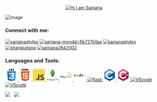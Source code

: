 <p align="center"><a href="https://sanjanastyles.github.io/Personal_portfolio/" target="blank"><img src="https://cdn.discordapp.com/attachments/820201141131935765/990234171509194762/Untitled154_20220625180655.png" alt="Hi I am Sanjana" style="width:500px; height:200px;"></a></p>

![image](https://64.media.tumblr.com/ae05921060856e2ce86ebb8eea25fe21/tumblr_psdjxgMRMo1t9q05y_500.gif)

<h3 align="left">Connect with me:</h3>
<p align="left">
<a href="https://codepen.io/sanjanastyles" target="blank"><img align="center" src="https://raw.githubusercontent.com/rahuldkjain/github-profile-readme-generator/master/src/images/icons/Social/codepen.svg" alt="sanjanastyles" height="30" width="40" /></a>
<a href="https://linkedin.com/in/sanjana-mondal-6b727b1aa" target="blank"><img align="center" src="https://raw.githubusercontent.com/rahuldkjain/github-profile-readme-generator/master/src/images/icons/Social/linked-in-alt.svg" alt="sanjana-mondal-6b727b1aa" height="30" width="40" /></a>
<a href="https://instagram.com/sanjanastyles" target="blank"><img align="center" src="https://raw.githubusercontent.com/rahuldkjain/github-profile-readme-generator/master/src/images/icons/Social/instagram.svg" alt="sanjanastyles" height="30" width="40" /></a>
<a href="https://www.codechef.com/users/sharpkatana" target="blank"><img align="center" src="https://cdn.jsdelivr.net/npm/simple-icons@3.1.0/icons/codechef.svg" alt="sharpkatana" height="30" width="40" /></a>
<a href="https://www.hackerrank.com/sanjana2842002" target="blank"><img align="center" src="https://upload.wikimedia.org/wikipedia/commons/thumb/4/40/HackerRank_Icon-1000px.png/480px-HackerRank_Icon-1000px.png" alt="sanjana2842002" height="30" width="40" /></a>
</p>

<h3 align="left">Languages and Tools:</h3>
<p align="left"> 
<a href="https://www.w3schools.com/css/" target="_blank"> <img src="https://raw.githubusercontent.com/devicons/devicon/master/icons/css3/css3-original-wordmark.svg" alt="css3" width="40" height="40"/> </a> 
 <a href="https://www.w3.org/html/" target="_blank"> <img src="https://raw.githubusercontent.com/devicons/devicon/master/icons/html5/html5-original-wordmark.svg" alt="html5" width="40" height="40"/> </a> 
 <a href="https://developer.mozilla.org/en-US/docs/Web/JavaScript" target="_blank"> <img src="https://raw.githubusercontent.com/devicons/devicon/master/icons/javascript/javascript-original.svg" alt="javascript" width="40" height="40"/> </a>
  <a href="https://www.mongodb.com/" target="_blank"> <img src="https://raw.githubusercontent.com/devicons/devicon/master/icons/mongodb/mongodb-original-wordmark.svg" alt="mongodb" width="40" height="40"/> </a>
   <a href="https://www.mysql.com/" target="_blank"> <img src="https://raw.githubusercontent.com/devicons/devicon/master/icons/mysql/mysql-original-wordmark.svg" alt="mysql" width="40" height="40"/> </a>
    <a href="https://nodejs.org" target="_blank"> <img src="https://raw.githubusercontent.com/devicons/devicon/master/icons/nodejs/nodejs-original-wordmark.svg" alt="nodejs" width="40" height="40"/> </a>
    <a href="https://flask.palletsprojects.com/" target="_blank"> <img src="https://img.icons8.com/fluency/344/flask.png" alt="flask" width="40" height="40"/> </a>
    <a href="https://www.cprogramming.com/" target="_blank"> <img src="https://raw.githubusercontent.com/devicons/devicon/master/icons/c/c-original.svg" alt="c" width="40" height="40"/> </a> 
    <a href="https://www.w3schools.com/cpp/" target="_blank"> <img src="https://raw.githubusercontent.com/devicons/devicon/master/icons/cplusplus/cplusplus-original.svg" alt="cplusplus" width="40" height="40"/> </a> 
    <a href="https://code.visualstudio.com" target="_blank"> <img src="https://img.icons8.com/fluency/344/visual-studio.png" alt="VScode" width="40"    height="40"/></a>
    <a href="https://getbootstrap.com" target="_blank"> <img src="https://img.icons8.com/color/344/bootstrap.png" alt="VScode" width="40" height="40"/></a>
    </p>

![](https://github-readme-stats.vercel.app/api?username=sanjanastyles&hide=prs&theme=radical) &nbsp;
![](https://github-readme-stats.vercel.app/api/top-langs/?username=sanjanastyles&layout=compact&theme=radical)

